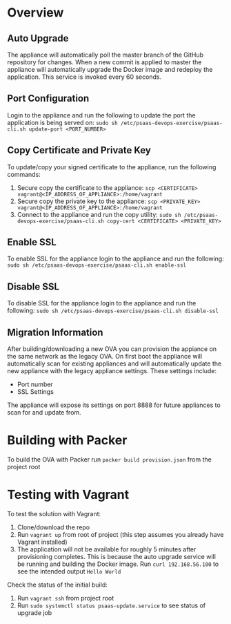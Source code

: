 Overview
=

Auto Upgrade
-

The appliance will automatically poll the master branch of the GitHub repository for changes.  When a new commit is applied to master the appliance will automatically upgrade the Docker image and redeploy the application.  This service is invoked every 60 seconds.

Port Configuration
-

Login to the appliance and run the following to update the port the application is being served on: `sudo sh /etc/psaas-devops-exercise/psaas-cli.sh update-port <PORT_NUMBER>`

Copy Certificate and Private Key
-

To update/copy your signed certificate to the appliance, run the following commands:

1) Secure copy the certificate to the appliance: `scp <CERTIFICATE> vagrant@<IP_ADDRESS_OF_APPLIANCE>:/home/vagrant`
2) Secure copy the private key to the appliance: `scp <PRIVATE_KEY> vagrant@<IP_ADDRESS_OF_APPLIANCE>:/home/vagrant`
3) Connect to the appliance and run the copy utility: `sudo sh /etc/psaas-devops-exercise/psaas-cli.sh copy-cert <CERTIFICATE> <PRIVATE_KEY>`

Enable SSL
-

To enable SSL for the appliance login to the appliance and run the following: `sudo sh /etc/psaas-devops-exercise/psaas-cli.sh enable-ssl`

Disable SSL
-

To disable SSL for the appliance login to the appliance and run the following: `sudo sh /etc/psaas-devops-exercise/psaas-cli.sh disable-ssl`

Migration Information
-

After building/downloading a new OVA you can provision the appiance on the same network as the legacy OVA.  On first boot the appliance will automatically scan for existing appliances and will automatically update the new appliance with the legacy appliance settings.  These settings include:

- Port number
- SSL Settings

The appliance will expose its settings on port 8888 for future appliances to scan for and update from.

Building with Packer
=

To build the OVA with Packer run `packer build provision.json` from the project root

Testing with Vagrant
=

To test the solution with Vagrant:

1) Clone/download the repo
2) Run `vagrant up` from root of project (this step assumes you already have Vagrant installed)
3) The application will not be available for roughly 5 minutes after provisioning completes.  This is because the auto upgrade service will be running and building the Docker image.  Run `curl 192.168.56.100` to see the intended output `Hello World`

Check the status of the initial build:

1) Run `vagrant ssh` from project root
2) Run `sudo systemctl status psaas-update.service` to see status of upgrade job
